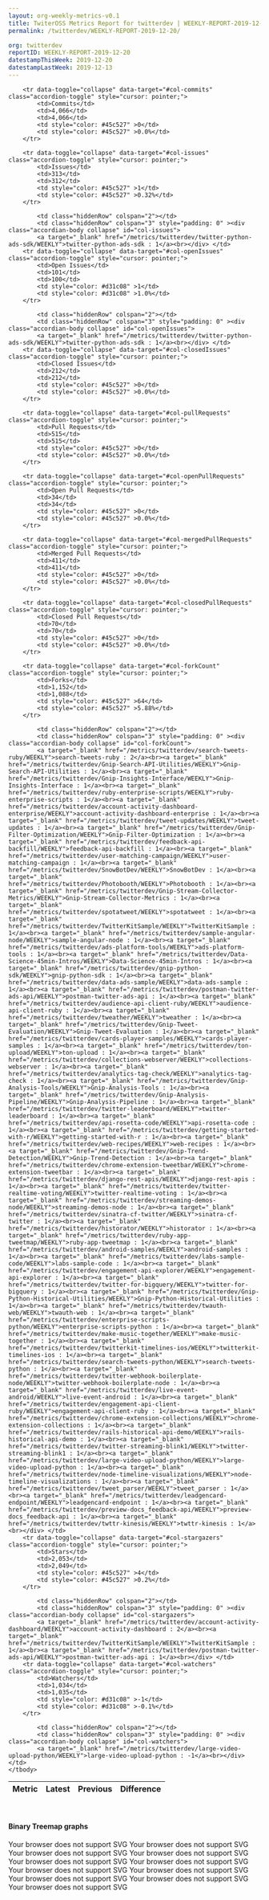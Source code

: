 ```yaml
---
layout: org-weekly-metrics-v0.1
title: TwiterOSS Metrics Report for twitterdev | WEEKLY-REPORT-2019-12-20
permalink: /twitterdev/WEEKLY-REPORT-2019-12-20/

org: twitterdev
reportID: WEEKLY-REPORT-2019-12-20
datestampThisWeek: 2019-12-20
datestampLastWeek: 2019-12-13
---
```



<table class="table table-condensed" style="border-collapse:collapse;">
    <thead>
    <tr>
        <th>Metric</th>
        <th>Latest</th>
        <th>Previous</th>
        <th colspan="2" style="text-align: center;">Difference</th>
    </tr>
    </thead>
    <tbody>

        <tr data-toggle="collapse" data-target="#col-commits" class="accordion-toggle" style="cursor: pointer;">
            <td>Commits</td>
            <td>4,066</td>
            <td>4,066</td>
            <td style="color: #45c527" >0</td>
            <td style="color: #45c527" >0.0%</td>
        </tr>
        
        <tr data-toggle="collapse" data-target="#col-issues" class="accordion-toggle" style="cursor: pointer;">
            <td>Issues</td>
            <td>313</td>
            <td>312</td>
            <td style="color: #45c527" >1</td>
            <td style="color: #45c527" >0.32%</td>
        </tr>
        
            <td class="hiddenRow" colspan="2"></td>
            <td class="hiddenRow" colspan="3" style="padding: 0" ><div class="accordian-body collapse" id="col-issues">
            <a target="_blank" href="/metrics/twitterdev/twitter-python-ads-sdk/WEEKLY">twitter-python-ads-sdk : 1</a><br></div> </td>
        <tr data-toggle="collapse" data-target="#col-openIssues" class="accordion-toggle" style="cursor: pointer;">
            <td>Open Issues</td>
            <td>101</td>
            <td>100</td>
            <td style="color: #d31c08" >1</td>
            <td style="color: #d31c08" >1.0%</td>
        </tr>
        
            <td class="hiddenRow" colspan="2"></td>
            <td class="hiddenRow" colspan="3" style="padding: 0" ><div class="accordian-body collapse" id="col-openIssues">
            <a target="_blank" href="/metrics/twitterdev/twitter-python-ads-sdk/WEEKLY">twitter-python-ads-sdk : 1</a><br></div> </td>
        <tr data-toggle="collapse" data-target="#col-closedIssues" class="accordion-toggle" style="cursor: pointer;">
            <td>Closed Issues</td>
            <td>212</td>
            <td>212</td>
            <td style="color: #45c527" >0</td>
            <td style="color: #45c527" >0.0%</td>
        </tr>
        
        <tr data-toggle="collapse" data-target="#col-pullRequests" class="accordion-toggle" style="cursor: pointer;">
            <td>Pull Requests</td>
            <td>515</td>
            <td>515</td>
            <td style="color: #45c527" >0</td>
            <td style="color: #45c527" >0.0%</td>
        </tr>
        
        <tr data-toggle="collapse" data-target="#col-openPullRequests" class="accordion-toggle" style="cursor: pointer;">
            <td>Open Pull Requests</td>
            <td>34</td>
            <td>34</td>
            <td style="color: #45c527" >0</td>
            <td style="color: #45c527" >0.0%</td>
        </tr>
        
        <tr data-toggle="collapse" data-target="#col-mergedPullRequests" class="accordion-toggle" style="cursor: pointer;">
            <td>Merged Pull Requests</td>
            <td>411</td>
            <td>411</td>
            <td style="color: #45c527" >0</td>
            <td style="color: #45c527" >0.0%</td>
        </tr>
        
        <tr data-toggle="collapse" data-target="#col-closedPullRequests" class="accordion-toggle" style="cursor: pointer;">
            <td>Closed Pull Requests</td>
            <td>70</td>
            <td>70</td>
            <td style="color: #45c527" >0</td>
            <td style="color: #45c527" >0.0%</td>
        </tr>
        
        <tr data-toggle="collapse" data-target="#col-forkCount" class="accordion-toggle" style="cursor: pointer;">
            <td>Forks</td>
            <td>1,152</td>
            <td>1,088</td>
            <td style="color: #45c527" >64</td>
            <td style="color: #45c527" >5.88%</td>
        </tr>
        
            <td class="hiddenRow" colspan="2"></td>
            <td class="hiddenRow" colspan="3" style="padding: 0" ><div class="accordian-body collapse" id="col-forkCount">
            <a target="_blank" href="/metrics/twitterdev/search-tweets-ruby/WEEKLY">search-tweets-ruby : 2</a><br><a target="_blank" href="/metrics/twitterdev/Gnip-Search-API-Utilities/WEEKLY">Gnip-Search-API-Utilities : 1</a><br><a target="_blank" href="/metrics/twitterdev/Gnip-Insights-Interface/WEEKLY">Gnip-Insights-Interface : 1</a><br><a target="_blank" href="/metrics/twitterdev/ruby-enterprise-scripts/WEEKLY">ruby-enterprise-scripts : 1</a><br><a target="_blank" href="/metrics/twitterdev/account-activity-dashboard-enterprise/WEEKLY">account-activity-dashboard-enterprise : 1</a><br><a target="_blank" href="/metrics/twitterdev/tweet-updates/WEEKLY">tweet-updates : 1</a><br><a target="_blank" href="/metrics/twitterdev/Gnip-Filter-Optimization/WEEKLY">Gnip-Filter-Optimization : 1</a><br><a target="_blank" href="/metrics/twitterdev/feedback-api-backfill/WEEKLY">feedback-api-backfill : 1</a><br><a target="_blank" href="/metrics/twitterdev/user-matching-campaign/WEEKLY">user-matching-campaign : 1</a><br><a target="_blank" href="/metrics/twitterdev/SnowBotDev/WEEKLY">SnowBotDev : 1</a><br><a target="_blank" href="/metrics/twitterdev/Photobooth/WEEKLY">Photobooth : 1</a><br><a target="_blank" href="/metrics/twitterdev/Gnip-Stream-Collector-Metrics/WEEKLY">Gnip-Stream-Collector-Metrics : 1</a><br><a target="_blank" href="/metrics/twitterdev/spotatweet/WEEKLY">spotatweet : 1</a><br><a target="_blank" href="/metrics/twitterdev/TwitterKitSample/WEEKLY">TwitterKitSample : 1</a><br><a target="_blank" href="/metrics/twitterdev/sample-angular-node/WEEKLY">sample-angular-node : 1</a><br><a target="_blank" href="/metrics/twitterdev/ads-platform-tools/WEEKLY">ads-platform-tools : 1</a><br><a target="_blank" href="/metrics/twitterdev/Data-Science-45min-Intros/WEEKLY">Data-Science-45min-Intros : 1</a><br><a target="_blank" href="/metrics/twitterdev/gnip-python-sdk/WEEKLY">gnip-python-sdk : 1</a><br><a target="_blank" href="/metrics/twitterdev/data-ads-sample/WEEKLY">data-ads-sample : 1</a><br><a target="_blank" href="/metrics/twitterdev/postman-twitter-ads-api/WEEKLY">postman-twitter-ads-api : 1</a><br><a target="_blank" href="/metrics/twitterdev/audience-api-client-ruby/WEEKLY">audience-api-client-ruby : 1</a><br><a target="_blank" href="/metrics/twitterdev/tweather/WEEKLY">tweather : 1</a><br><a target="_blank" href="/metrics/twitterdev/Gnip-Tweet-Evaluation/WEEKLY">Gnip-Tweet-Evaluation : 1</a><br><a target="_blank" href="/metrics/twitterdev/cards-player-samples/WEEKLY">cards-player-samples : 1</a><br><a target="_blank" href="/metrics/twitterdev/ton-upload/WEEKLY">ton-upload : 1</a><br><a target="_blank" href="/metrics/twitterdev/collections-webserver/WEEKLY">collections-webserver : 1</a><br><a target="_blank" href="/metrics/twitterdev/analytics-tag-check/WEEKLY">analytics-tag-check : 1</a><br><a target="_blank" href="/metrics/twitterdev/Gnip-Analysis-Tools/WEEKLY">Gnip-Analysis-Tools : 1</a><br><a target="_blank" href="/metrics/twitterdev/Gnip-Analysis-Pipeline/WEEKLY">Gnip-Analysis-Pipeline : 1</a><br><a target="_blank" href="/metrics/twitterdev/twitter-leaderboard/WEEKLY">twitter-leaderboard : 1</a><br><a target="_blank" href="/metrics/twitterdev/api-rosetta-code/WEEKLY">api-rosetta-code : 1</a><br><a target="_blank" href="/metrics/twitterdev/getting-started-with-r/WEEKLY">getting-started-with-r : 1</a><br><a target="_blank" href="/metrics/twitterdev/web-recipes/WEEKLY">web-recipes : 1</a><br><a target="_blank" href="/metrics/twitterdev/Gnip-Trend-Detection/WEEKLY">Gnip-Trend-Detection : 1</a><br><a target="_blank" href="/metrics/twitterdev/chrome-extension-tweetbar/WEEKLY">chrome-extension-tweetbar : 1</a><br><a target="_blank" href="/metrics/twitterdev/django-rest-apis/WEEKLY">django-rest-apis : 1</a><br><a target="_blank" href="/metrics/twitterdev/twitter-realtime-voting/WEEKLY">twitter-realtime-voting : 1</a><br><a target="_blank" href="/metrics/twitterdev/streaming-demos-node/WEEKLY">streaming-demos-node : 1</a><br><a target="_blank" href="/metrics/twitterdev/sinatra-cf-twitter/WEEKLY">sinatra-cf-twitter : 1</a><br><a target="_blank" href="/metrics/twitterdev/historator/WEEKLY">historator : 1</a><br><a target="_blank" href="/metrics/twitterdev/ruby-app-tweetmap/WEEKLY">ruby-app-tweetmap : 1</a><br><a target="_blank" href="/metrics/twitterdev/android-samples/WEEKLY">android-samples : 1</a><br><a target="_blank" href="/metrics/twitterdev/labs-sample-code/WEEKLY">labs-sample-code : 1</a><br><a target="_blank" href="/metrics/twitterdev/engagement-api-explorer/WEEKLY">engagement-api-explorer : 1</a><br><a target="_blank" href="/metrics/twitterdev/twitter-for-bigquery/WEEKLY">twitter-for-bigquery : 1</a><br><a target="_blank" href="/metrics/twitterdev/Gnip-Python-Historical-Utilities/WEEKLY">Gnip-Python-Historical-Utilities : 1</a><br><a target="_blank" href="/metrics/twitterdev/twauth-web/WEEKLY">twauth-web : 1</a><br><a target="_blank" href="/metrics/twitterdev/enterprise-scripts-python/WEEKLY">enterprise-scripts-python : 1</a><br><a target="_blank" href="/metrics/twitterdev/make-music-together/WEEKLY">make-music-together : 1</a><br><a target="_blank" href="/metrics/twitterdev/twitterkit-timelines-ios/WEEKLY">twitterkit-timelines-ios : 1</a><br><a target="_blank" href="/metrics/twitterdev/search-tweets-python/WEEKLY">search-tweets-python : 1</a><br><a target="_blank" href="/metrics/twitterdev/twitter-webhook-boilerplate-node/WEEKLY">twitter-webhook-boilerplate-node : 1</a><br><a target="_blank" href="/metrics/twitterdev/live-event-android/WEEKLY">live-event-android : 1</a><br><a target="_blank" href="/metrics/twitterdev/engagement-api-client-ruby/WEEKLY">engagement-api-client-ruby : 1</a><br><a target="_blank" href="/metrics/twitterdev/chrome-extension-collections/WEEKLY">chrome-extension-collections : 1</a><br><a target="_blank" href="/metrics/twitterdev/rails-historical-api-demo/WEEKLY">rails-historical-api-demo : 1</a><br><a target="_blank" href="/metrics/twitterdev/twitter-streaming-blink1/WEEKLY">twitter-streaming-blink1 : 1</a><br><a target="_blank" href="/metrics/twitterdev/large-video-upload-python/WEEKLY">large-video-upload-python : 1</a><br><a target="_blank" href="/metrics/twitterdev/node-timeline-visualizations/WEEKLY">node-timeline-visualizations : 1</a><br><a target="_blank" href="/metrics/twitterdev/tweet_parser/WEEKLY">tweet_parser : 1</a><br><a target="_blank" href="/metrics/twitterdev/leadgencard-endpoint/WEEKLY">leadgencard-endpoint : 1</a><br><a target="_blank" href="/metrics/twitterdev/preview-docs_feedback-api/WEEKLY">preview-docs_feedback-api : 1</a><br><a target="_blank" href="/metrics/twitterdev/twttr-kinesis/WEEKLY">twttr-kinesis : 1</a><br></div> </td>
        <tr data-toggle="collapse" data-target="#col-stargazers" class="accordion-toggle" style="cursor: pointer;">
            <td>Stars</td>
            <td>2,053</td>
            <td>2,049</td>
            <td style="color: #45c527" >4</td>
            <td style="color: #45c527" >0.2%</td>
        </tr>
        
            <td class="hiddenRow" colspan="2"></td>
            <td class="hiddenRow" colspan="3" style="padding: 0" ><div class="accordian-body collapse" id="col-stargazers">
            <a target="_blank" href="/metrics/twitterdev/account-activity-dashboard/WEEKLY">account-activity-dashboard : 2</a><br><a target="_blank" href="/metrics/twitterdev/TwitterKitSample/WEEKLY">TwitterKitSample : 1</a><br><a target="_blank" href="/metrics/twitterdev/postman-twitter-ads-api/WEEKLY">postman-twitter-ads-api : 1</a><br></div> </td>
        <tr data-toggle="collapse" data-target="#col-watchers" class="accordion-toggle" style="cursor: pointer;">
            <td>Watchers</td>
            <td>1,034</td>
            <td>1,035</td>
            <td style="color: #d31c08" >-1</td>
            <td style="color: #d31c08" >-0.1%</td>
        </tr>
        
            <td class="hiddenRow" colspan="2"></td>
            <td class="hiddenRow" colspan="3" style="padding: 0" ><div class="accordian-body collapse" id="col-watchers">
            <a target="_blank" href="/metrics/twitterdev/large-video-upload-python/WEEKLY">large-video-upload-python : -1</a><br></div> </td>
    </tbody>
</table>
<div class="graph-container">
<br>
<h4>Binary Treemap graphs</h4>
<div class="row">
	<object class="cell" type="image/svg+xml" data="/metrics/graphs/twitterdev/treemap_weekly_openIssues.svg">
		Your browser does not support SVG
	</object>
	<object class="cell" type="image/svg+xml" data="/metrics/graphs/twitterdev/treemap_weekly_issues.svg">
		Your browser does not support SVG
	</object>
	<object class="cell" type="image/svg+xml" data="/metrics/graphs/twitterdev/treemap_weekly_watchers.svg">
		Your browser does not support SVG
	</object>
	<object class="cell" type="image/svg+xml" data="/metrics/graphs/twitterdev/treemap_weekly_stargazers.svg">
		Your browser does not support SVG
	</object>
	<object class="cell" type="image/svg+xml" data="/metrics/graphs/twitterdev/treemap_weekly_forkCount.svg">
		Your browser does not support SVG
	</object>
	<object class="cell" type="image/svg+xml" data="/metrics/graphs/twitterdev/treemap_weekly_closedPullRequests.svg">
		Your browser does not support SVG
	</object>
	<object class="cell" type="image/svg+xml" data="/metrics/graphs/twitterdev/treemap_weekly_openPullRequests.svg">
		Your browser does not support SVG
	</object>
	<object class="cell" type="image/svg+xml" data="/metrics/graphs/twitterdev/treemap_weekly_mergedPullRequests.svg">
		Your browser does not support SVG
	</object>
	<object class="cell" type="image/svg+xml" data="/metrics/graphs/twitterdev/treemap_weekly_pullRequests.svg">
		Your browser does not support SVG
	</object>
	<object class="cell" type="image/svg+xml" data="/metrics/graphs/twitterdev/treemap_weekly_commits.svg">
		Your browser does not support SVG
	</object>
	<object class="cell" type="image/svg+xml" data="/metrics/graphs/twitterdev/treemap_weekly_closedIssues.svg">
		Your browser does not support SVG
	</object>
</div>
</div>
